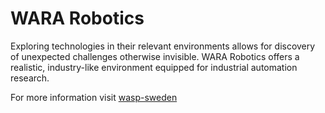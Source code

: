 # WARA Robotics

Exploring technologies in their relevant environments allows for discovery of unexpected challenges otherwise invisible. WARA Robotics offers a realistic, industry-like environment equipped for industrial automation research.

For more information visit [wasp-sweden](https://wasp-sweden.org/research/research-arenas/wara-robotics/)
